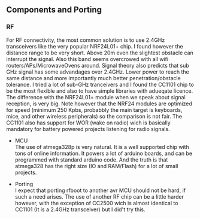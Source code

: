 ## Components and Porting

### RF
For RF connectivity, the most common solution is to use 2.4GHz
transceivers like the very popular NRF24L01+ chip. I found however the distance range to be very short. Above 20m even the slightest obstacle can interrupt the signal. Also this
band seems overcrowed with all wifi routers/APs/MicrowaveOvens around. Signal theory also predicts that sub GHz signal has some advandages over 2.4GHz. Lower power to reach the same distance and more importantly much better penetration/obstacle tolerance. I tried a lot of sub-GHz tranceivers and I found the CC1101 chip to be the most flexible and also to have simple libraries with adueqate licence. The difference with the NRF24L01+ module when we speak about signal reception, is very big. Note however that the NRF24 modules are optimized for speed (minimum 250 Kpbs, probabbly the main target is keyboards, mice, and other wireless peripherals) so the comparison is not fair. The CC1101 also has support for WOR (wake on radio) wich is basically mandatory for battery powered projects listening for radio signals.

- MCU<br>
The use of atmega328p is very natural. It is a well supported chip with tons of online
information. It powers a lot of arduino boards, and can be programmed with standard arduino code. And the truth is that atmega328 has the right size (IO and RAM/Flash) for a lot of small projects.

- Porting<br>
I expect that porting rfboot to another avr MCU should not be hard, if such a need arises. The use of another RF chip can be a little harder however, with the exception of CC2500 wich is almost identical to CC1101 (It is a 2.4GHz transceiver) but I did't try this.
